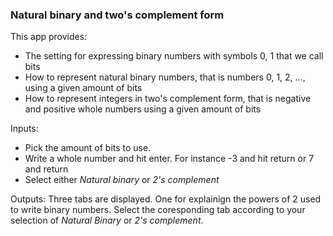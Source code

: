 ### Natural binary and two's complement form

This app provides:
- The setting for expressing binary numbers with symbols 0, 1 that we call bits
- How to represent natural binary numbers, that is numbers 0, 1, 2, ..., using a given amount of bits
- How to represent integers in two's complement form, that is negative and positive whole numbers using a given amount of bits


Inputs: 
- Pick the amount of bits to use. 
- Write a whole number and hit enter. For instance -3 and hit return or 7 and return
- Select either *Natural binary* or *2's complement*  

Outputs: Three tabs are displayed. One for explainign the powers of 2 used to write binary numbers. Select the coresponding tab according to your selection of *Natural Binary* or *2's complement*.






